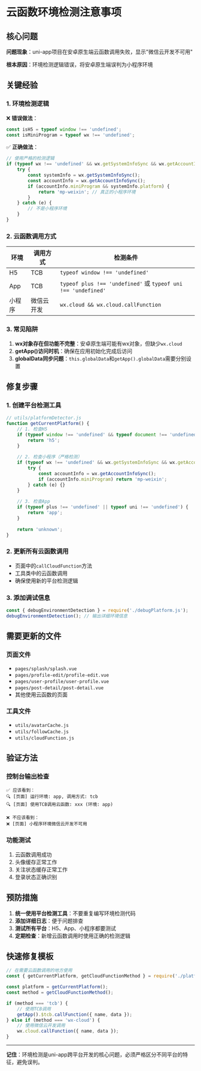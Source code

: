 # 云函数环境检测注意事项

## 核心问题

**问题现象**：uni-app项目在安卓原生端云函数调用失败，显示"微信云开发不可用"

**根本原因**：环境检测逻辑错误，将安卓原生端误判为小程序环境

## 关键经验

### 1. 环境检测逻辑

❌ **错误做法**：
```javascript
const isH5 = typeof window !== 'undefined';
const isMiniProgram = typeof wx !== 'undefined';
```

✅ **正确做法**：
```javascript
// 使用严格的检测逻辑
if (typeof wx !== 'undefined' && wx.getSystemInfoSync && wx.getAccountInfoSync) {
    try {
        const systemInfo = wx.getSystemInfoSync();
        const accountInfo = wx.getAccountInfoSync();
        if (accountInfo.miniProgram && systemInfo.platform) {
            return 'mp-weixin'; // 真正的小程序环境
        }
    } catch (e) {
        // 不是小程序环境
    }
}
```

### 2. 云函数调用方式

| 环境 | 调用方式 | 检测条件 |
|------|----------|----------|
| H5 | TCB | `typeof window !== 'undefined'` |
| App | TCB | `typeof plus !== 'undefined'` 或 `typeof uni !== 'undefined'` |
| 小程序 | 微信云开发 | `wx.cloud && wx.cloud.callFunction` |

### 3. 常见陷阱

1. **wx对象存在但功能不完整**：安卓原生端可能有wx对象，但缺少`wx.cloud`
2. **getApp()访问时机**：确保在应用初始化完成后访问
3. **globalData同步问题**：`this.globalData`和`getApp().globalData`需要分别设置

## 修复步骤

### 1. 创建平台检测工具
```javascript
// utils/platformDetector.js
function getCurrentPlatform() {
    // 1. 检查H5
    if (typeof window !== 'undefined' && typeof document !== 'undefined') {
        return 'h5';
    }
    
    // 2. 检查小程序（严格检测）
    if (typeof wx !== 'undefined' && wx.getSystemInfoSync && wx.getAccountInfoSync) {
        try {
            const accountInfo = wx.getAccountInfoSync();
            if (accountInfo.miniProgram) return 'mp-weixin';
        } catch (e) {}
    }
    
    // 3. 检查App
    if (typeof plus !== 'undefined' || typeof uni !== 'undefined') {
        return 'app';
    }
    
    return 'unknown';
}
```

### 2. 更新所有云函数调用
- 页面中的`callCloudFunction`方法
- 工具类中的云函数调用
- 确保使用新的平台检测逻辑

### 3. 添加调试信息
```javascript
const { debugEnvironmentDetection } = require('./debugPlatform.js');
debugEnvironmentDetection(); // 输出详细环境信息
```

## 需要更新的文件

### 页面文件
- `pages/splash/splash.vue`
- `pages/profile-edit/profile-edit.vue`
- `pages/user-profile/user-profile.vue`
- `pages/post-detail/post-detail.vue`
- 其他使用云函数的页面

### 工具文件
- `utils/avatarCache.js`
- `utils/followCache.js`
- `utils/cloudFunction.js`

## 验证方法

### 控制台输出检查
```
✅ 应该看到：
🔍 [页面] 运行环境: app, 调用方式: tcb
🔍 [页面] 使用TCB调用云函数: xxx (环境: app)

❌ 不应该看到：
❌ [页面] 小程序环境微信云开发不可用
```

### 功能测试
1. 云函数调用成功
2. 头像缓存正常工作
3. 关注状态缓存正常工作
4. 登录状态正确识别

## 预防措施

1. **统一使用平台检测工具**：不要重复编写环境检测代码
2. **添加详细日志**：便于问题排查
3. **测试所有平台**：H5、App、小程序都要测试
4. **定期检查**：新增云函数调用时使用正确的检测逻辑

## 快速修复模板

```javascript
// 在需要云函数调用的地方使用
const { getCurrentPlatform, getCloudFunctionMethod } = require('./platformDetector.js');

const platform = getCurrentPlatform();
const method = getCloudFunctionMethod();

if (method === 'tcb') {
    // 使用TCB调用
    getApp().$tcb.callFunction({ name, data });
} else if (method === 'wx-cloud') {
    // 使用微信云开发调用
    wx.cloud.callFunction({ name, data });
}
```

---

**记住**：环境检测是uni-app跨平台开发的核心问题，必须严格区分不同平台的特征，避免误判。
